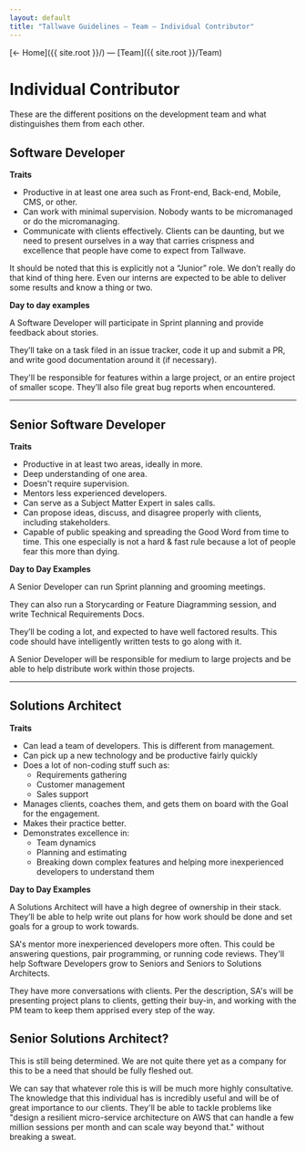 ```yaml
---
layout: default
title: "Tallwave Guidelines — Team — Individual Contributor"
---
```


[&larr; Home]({{ site.root }}/) &mdash; [Team]({{ site.root }}/Team)

# Individual Contributor
These are the different positions on the development team and what distinguishes them from each other.

## Software Developer

**Traits**

* Productive in at least one area such as Front-end, Back-end, Mobile, CMS, or other.
* Can work with minimal supervision. Nobody wants to be micromanaged or do the micromanaging.
* Communicate with clients effectively. Clients can be daunting, but we need to present ourselves in a way that carries crispness and excellence that people have come to expect from Tallwave.

It should be noted that this is explicitly not a “Junior” role. We don’t really do that kind of thing here. Even our interns are expected to be able to deliver some results and know a thing or two.

**Day to day examples**

A Software Developer will participate in Sprint planning and provide feedback about stories.

They’ll take on a task filed in an issue tracker, code it up and submit a PR, and write good documentation around it (if necessary).

They'll be responsible for features within a large project, or an entire project of smaller scope. They’ll also file great bug reports when encountered.

---

## Senior Software Developer

**Traits**

* Productive in at least two areas, ideally in more.
* Deep understanding of one area.
* Doesn't require supervision.
* Mentors less experienced developers.
* Can serve as a Subject Matter Expert in sales calls.
* Can propose ideas, discuss, and disagree properly with clients, including stakeholders.
* Capable of public speaking and spreading the Good Word from time to time. This one especially is not a hard & fast rule because a lot of people fear this more than dying.

**Day to Day Examples**

A Senior Developer can run Sprint planning and grooming meetings.

They can also run a Storycarding or Feature Diagramming session, and write Technical Requirements Docs.

They’ll be coding a lot, and expected to have well factored results. This code should have intelligently written tests to go along with it.

A Senior Developer will be responsible for medium to large projects and be able to help distribute work within those projects.

---

## Solutions Architect

**Traits**
* Can lead a team of developers. This is different from management.
* Can pick up a new technology and be productive fairly quickly
* Does a lot of non-coding stuff such as:
  * Requirements gathering
  * Customer management
  * Sales support
* Manages clients, coaches them, and gets them on board with the Goal for the engagement.
* Makes their practice better.
* Demonstrates excellence in:
  * Team dynamics
  * Planning and estimating
  * Breaking down complex features and helping more inexperienced developers to understand them

**Day to Day Examples**

A Solutions Architect will have a high degree of ownership in their stack. They’ll be able to help write out plans for how work should be done and set goals for a group to work towards.

SA's mentor more inexperienced developers more often. This could be answering questions, pair programming, or running code reviews. They'll help Software Developers grow to Seniors and Seniors to Solutions Architects.

They have more conversations with clients. Per the description, SA's will be presenting project plans to clients, getting their buy-in, and working with the PM team to keep them apprised every step of the way.

## Senior Solutions Architect?
This is still being determined. We are not quite there yet as a company for this to be a need that should be fully fleshed out. 

We can say that whatever role this is will be much more highly consultative. The knowledge that this individual has is incredibly useful and will be of great importance to our clients. They'll be able to tackle problems like "design a resilient micro-service architecture on AWS that can handle a few million sessions per month and can scale way beyond that." without breaking a sweat.

